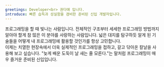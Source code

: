 ```yaml
---
greetings: Developer<br> 권다애 입니다. 
introduce: 빠른 습득과 성실함을 겸비한 준비된 신입 개발자입니다. 
---
```

프로그래밍을 할 때 빛나는 사람입니다.  전체적인 구조부터 세세한 프로그래밍 방법까지 알아야 할게 참 많은 이 분야를 사랑하는 사람입니다. 넓은 대지를 탐구하듯 알게 된 기술들을 어떻게 내 프로그래밍에 활용할 것인가를 항상 고민합니다. <br>
 이제는 치열한 현장속에서 더욱 실제적인 프로그래밍을 접하고, 갈고 닦아온 칼날을 사용해 보고 싶습니다. "늦게 배운 도둑이 날 새는 줄 모른다."는 말처럼 프로그래밍이 매우 즐거운 준비된 신입입니다.
